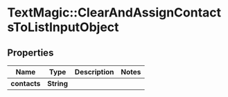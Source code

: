 # TextMagic::ClearAndAssignContactsToListInputObject

## Properties
Name | Type | Description | Notes
------------ | ------------- | ------------- | -------------
**contacts** | **String** |  | 


